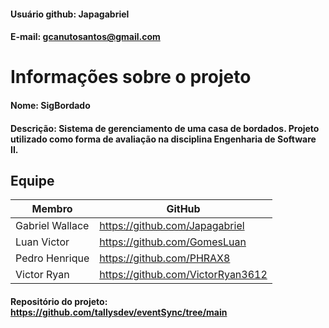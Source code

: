 #### Usuário github: Japagabriel
#### E-mail: gcanutosantos@gmail.com

# Informações sobre o projeto

#### Nome: SigBordado
#### Descrição: Sistema de gerenciamento de uma casa de bordados. Projeto utilizado como forma de avaliação na disciplina Engenharia de Software II.

## Equipe

Membro              | GitHub         |
------------------  | -------------  |
Gabriel Wallace     |  https://github.com/Japagabriel
Luan Victor         |  https://github.com/GomesLuan
Pedro Henrique      |  https://github.com/PHRAX8
Victor Ryan         |  https://github.com/VictorRyan3612


#### Repositório do projeto: https://github.com/tallysdev/eventSync/tree/main